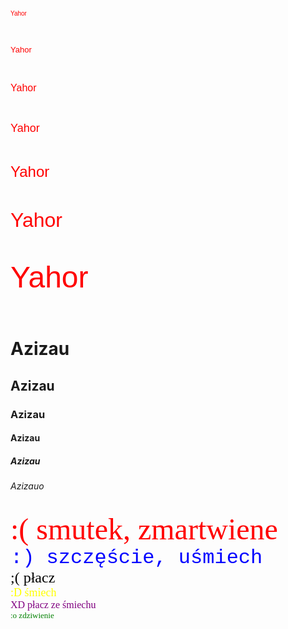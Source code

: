  <html lang="pl-PL">
  <html>
     <head>
       <meta charset="utf-8">
       <title>Piotr Giedo </title>
     </head>
 <body>
<p align="left"> <font color="red" size="1" face="Arial">Yahor</font> </p> <br>
<p align="left"> <font color="red" size="2" face="Arial">Yahor</font> </p> <br>
<p align="left"> <font color="red" size="3" face="Arial">Yahor</font> </p> <br>
<p align="left"> <font color="red" size="4" face="Arial">Yahor</font> </p> <br>
<p align="left"> <font color="red" size="5" face="Arial">Yahor</font> </p> <br>
<p align="left"> <font color="red" size="6" face="Arial">Yahor</font> </p> <br>
<p align="left"> <font color="red" size="7" face="Arial">Yahor</font> </p> <br>
<h1>Azizau</h1>
<h2>Azizau</h2>
<h3>Azizau</h3>
<h4>Azizau</h4>
<h5>Azizau</h5>
<h6>Azizauo</h6>
<font color="red" size="7" face="Verdana">:( smutek, zmartwiene</font> <br>
<font color="blue" size="6" face="Courier New">:) szczęście, uśmiech</font> <br>
<font color="black" size="5" face="Times New Roman">;( płacz</font> <br>
<font color="yellow" size="4" face="Times New Roman">:D śmiech</font> <br>
<font color="purple" size="3" face="Times New Roman">XD płacz ze śmiechu</font> <br>
<font color="green" size="2" face="Verdana">:o zdziwienie</font> <br>
 </body>
</html>
